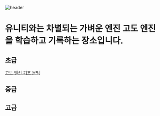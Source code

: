 ![header](https://capsule-render.vercel.app/api?type=blur&color=auto&height=300&section=header&text=GoDot%20Engine&fontSize=70)
# 유니티와는 차별되는 가벼운 엔진 고도 엔진을 학습하고 기록하는 장소입니다.
## 초급
[고도 엔진 기초 문법](./1강%20로렘입숨/projectmanager.md)

## 중급


## 고급